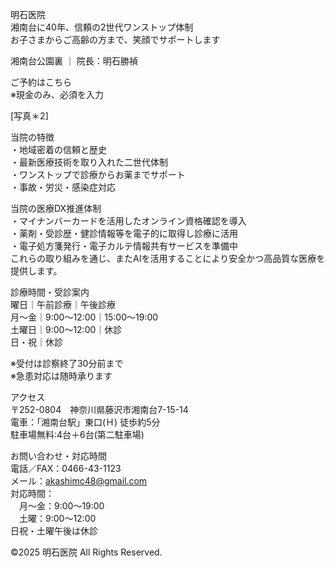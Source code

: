 明石医院  
湘南台に40年、信頼の2世代ワンストップ体制  
お子さまからご高齢の方まで、笑顔でサポートします  

湘南台公園裏 ｜ 院長：明石勝禎  

ご予約はこちら  
※現金のみ、必須を入力  

[写真＊2]  

当院の特徴  
・地域密着の信頼と歴史  
・最新医療技術を取り入れた二世代体制  
・ワンストップで診療からお薬までサポート  
・事故・労災・感染症対応  

当院の医療DX推進体制  
・マイナンバーカードを活用したオンライン資格確認を導入  
・薬剤・受診歴・健診情報等を電子的に取得し診療に活用  
・電子処方箋発行・電子カルテ情報共有サービスを準備中  
これらの取り組みを通じ、またAIを活用することにより安全かつ高品質な医療を提供します。  

診療時間・受診案内  
曜日｜午前診療｜午後診療  
月〜金｜9:00～12:00｜15:00～19:00  
土曜日｜9:00～12:00｜休診  
日・祝｜休診  

※受付は診察終了30分前まで  
※急患対応は随時承ります  

アクセス  
〒252-0804　神奈川県藤沢市湘南台7-15-14  
電車：「湘南台駅」東口(Ｈ) 徒歩約5分  
駐車場無料:4台＋6台(第二駐車場)  

お問い合わせ・対応時間  
電話／FAX：0466-43-1123  
メール：akashimc48@gmail.com  
対応時間：  
　月〜金：9:00～19:00  
　土曜：9:00～12:00  
日祝・土曜午後は休診  

©2025 明石医院 All Rights Reserved.
